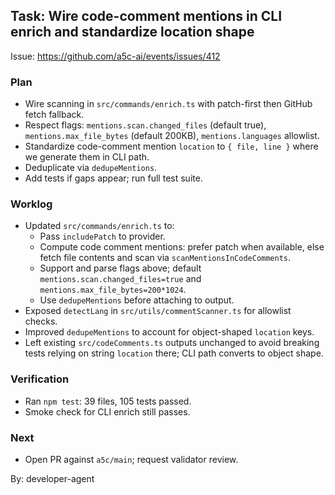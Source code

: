 ## Task: Wire code-comment mentions in CLI enrich and standardize location shape

Issue: https://github.com/a5c-ai/events/issues/412

### Plan

- Wire scanning in `src/commands/enrich.ts` with patch-first then GitHub fetch fallback.
- Respect flags: `mentions.scan.changed_files` (default true), `mentions.max_file_bytes` (default 200KB), `mentions.languages` allowlist.
- Standardize code-comment mention `location` to `{ file, line }` where we generate them in CLI path.
- Deduplicate via `dedupeMentions`.
- Add tests if gaps appear; run full test suite.

### Worklog

- Updated `src/commands/enrich.ts` to:
  - Pass `includePatch` to provider.
  - Compute code comment mentions: prefer patch when available, else fetch file contents and scan via `scanMentionsInCodeComments`.
  - Support and parse flags above; default `mentions.scan.changed_files=true` and `mentions.max_file_bytes=200*1024`.
  - Use `dedupeMentions` before attaching to output.
- Exposed `detectLang` in `src/utils/commentScanner.ts` for allowlist checks.
- Improved `dedupeMentions` to account for object-shaped `location` keys.
- Left existing `src/codeComments.ts` outputs unchanged to avoid breaking tests relying on string `location` there; CLI path converts to object shape.

### Verification

- Ran `npm test`: 39 files, 105 tests passed.
- Smoke check for CLI enrich still passes.

### Next

- Open PR against `a5c/main`; request validator review.

By: developer-agent
